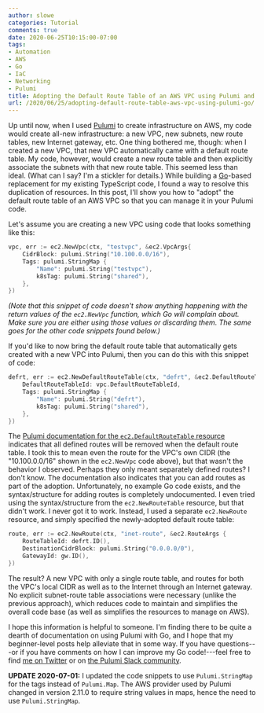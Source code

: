 ```yaml
---
author: slowe
categories: Tutorial
comments: true
date: 2020-06-25T10:15:00-07:00
tags:
- Automation
- AWS
- Go
- IaC
- Networking
- Pulumi
title: Adopting the Default Route Table of an AWS VPC using Pulumi and Go
url: /2020/06/25/adopting-default-route-table-aws-vpc-using-pulumi-go/
---
```


Up until now, when I used [Pulumi][link-1] to create infrastructure on AWS, my code would create all-new infrastructure: a new VPC, new subnets, new route tables, new Internet gateway, etc. One thing bothered me, though: when I created a new VPC, that new VPC automatically came with a default route table. My code, however, would create a new route table and then explicitly associate the subnets with that new route table. This seemed less than ideal. (What can I say? I'm a stickler for details.) While building a [Go][link-2]-based replacement for my existing TypeScript code, I found a way to resolve this duplication of resources. In this post, I'll show you how to "adopt" the default route table of an AWS VPC so that you can manage it in your Pulumi code.<!--more-->

Let's assume you are creating a new VPC using code that looks something like this:

```go
vpc, err := ec2.NewVpc(ctx, "testvpc", &ec2.VpcArgs{
	CidrBlock: pulumi.String("10.100.0.0/16"),
	Tags: pulumi.StringMap {
		"Name": pulumi.String("testvpc"),
		k8sTag: pulumi.String("shared"),
	},
})
```

_(Note that this snippet of code doesn't show anything happening with the return values of the `ec2.NewVpc` function, which Go will complain about. Make sure you are either using those values or discarding them. The same goes for the other code snippets found below.)_

If you'd like to now bring the default route table that automatically gets created with a new VPC into Pulumi, then you can do this with this snippet of code:

```go
defrt, err := ec2.NewDefaultRouteTable(ctx, "defrt", &ec2.DefaultRouteTableArgs{
	DefaultRouteTableId: vpc.DefaultRouteTableId,
	Tags: pulumi.StringMap {
		"Name": pulumi.String("defrt"),
		k8sTag: pulumi.String("shared"),
	},
})
```

The [Pulumi documentation for the `ec2.DefaultRouteTable` resource][link-3] indicates that all defined routes will be removed when the default route table. I took this to mean even the route for the VPC's own CIDR (the "10.100.0.0/16" shown in the `ec2.NewVpc` code above), but that wasn't the behavior I observed. Perhaps they only meant separately defined routes? I don't know. The documentation also indicates that you can add routes as part of the adoption. Unfortunately, no example Go code exists, and the syntax/structure for adding routes is completely undocumented. I even tried using the syntax/structure from the `ec2.NewRouteTable` resource, but that didn't work. I never got it to work. Instead, I used a separate `ec2.NewRoute` resource, and simply specified the newly-adopted default route table:

```go
route, err := ec2.NewRoute(ctx, "inet-route", &ec2.RouteArgs {
	RouteTableId: defrt.ID(),
	DestinationCidrBlock: pulumi.String("0.0.0.0/0"),
	GatewayId: gw.ID(),
})
```

The result? A new VPC with only a single route table, and routes for both the VPC's local CIDR as well as to the Internet through an Internet gateway. No explicit subnet-route table associations were necessary (unlike the previous approach), which reduces code to maintain and simplifies the overall code base (as well as simplifies the resources to manage on AWS).

I hope this information is helpful to someone. I'm finding there to be quite a dearth of documentation on using Pulumi with Go, and I hope that my beginner-level posts help alleviate that in some way. If you have questions---or if you have comments on how I can improve my Go code!---feel free to find [me on Twitter][link-5] or on [the Pulumi Slack community][link-4].

**UPDATE 2020-07-01:** I updated the code snippets to use `Pulumi.StringMap` for the tags instead of `Pulumi.Map`. The AWS provider used by Pulumi changed in version 2.11.0 to require string values in maps, hence the need to use `Pulumi.StringMap`.

[link-1]: https://www.pulumi.com/
[link-2]: https://golang.org/
[link-3]: https://www.pulumi.com/docs/reference/pkg/aws/ec2/defaultroutetable/
[link-4]: https://pulumi-community.slack.com/
[link-5]: https://twitter.com/scott_lowe/
